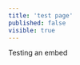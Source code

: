 ```yaml
---
title: 'test page'
published: false
visible: true
---
```


Testing an embed

<script type="text/javascript" src="//downloads.mailchimp.com/js/signup-forms/popup/embed.js" data-dojo-config="usePlainJson: true, isDebug: false"></script><script type="text/javascript">require(["mojo/signup-forms/Loader"], function(L) { L.start({"baseUrl":"mc.us7.list-manage.com","uuid":"19b9d40dd9ea09c9fc5fa830e","lid":"6715e512ba"}) })</script